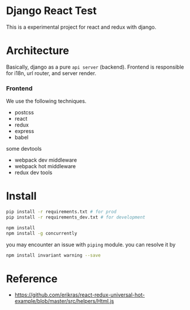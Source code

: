 # Django React Test

This is a experimental project for react and redux with django. 


# Architecture

Basically, django as a pure `api server` (backend). Frontend is responsible for i18n, url router, and server render.


### Frontend

We use the following techniques.

 - postcss
 - react
 - redux
 - express
 - babel
 
 
some devtools
 
 - webpack dev middleware
 - webpack hot middleware
 - redux dev tools
 



# Install 

```sh
pip install -r requirements.txt # for prod
pip install -r requirements_dev.txt # for development

npm install
npm install -g concurrently
```

you may encounter an issue with `piping` module. you can resolve it by

```sh
npm install invariant warning --save
```


# Reference

 - https://github.com/erikras/react-redux-universal-hot-example/blob/master/src/helpers/Html.js


